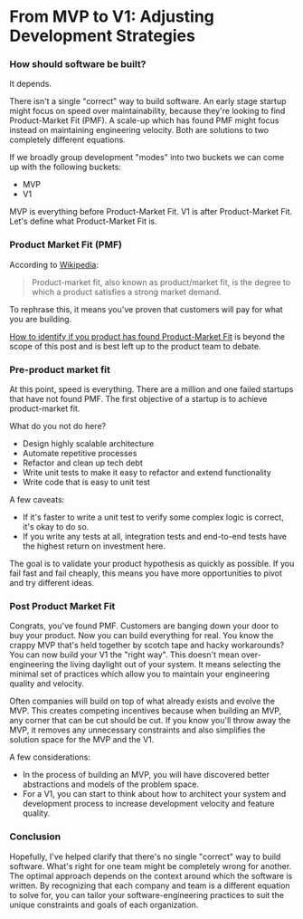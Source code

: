 # From MVP to V1: Adjusting Development Strategies


### How should software be built?

It depends.

There isn't a single "correct" way to build software. An early stage startup might focus on speed over maintainability, because they're looking to find Product-Market Fit (PMF). A scale-up which has found PMF might focus instead on maintaining engineering velocity. Both are solutions to two completely different equations.

If we broadly group development "modes" into two buckets we can come up with the following buckets:

- MVP
- V1

MVP is everything before Product-Market Fit. V1 is after Product-Market Fit. Let's define what Product-Market Fit is.

### Product Market Fit (PMF)

According to [Wikipedia](https://en.wikipedia.org/wiki/Product-market_fit):

> Product-market fit, also known as product/market fit, is the degree to which a product satisfies a strong market demand.

To rephrase this, it means you've proven that customers will pay for what you are building. 

[How to identify if you product has found Product-Market Fit](https://stripe.com/en-sg/resources/more/what-is-product-market-fit-what-startups-need-to-know) is beyond the scope of this post and is best left up to the product team to debate.

### Pre-product market fit

At this point, speed is everything. There are a million and one failed startups that have not found PMF. The first objective of a startup is to achieve product-market fit.

What do you not do here?

- Design highly scalable architecture
- Automate repetitive processes
- Refactor and clean up tech debt
- Write unit tests to make it easy to refactor and extend functionality
- Write code that is easy to unit test

A few caveats:
- If it's faster to write a unit test to verify some complex logic is correct, it's okay to do so.
- If you write any tests at all, integration tests and end-to-end tests have the highest return on investment here.

The goal is to validate your product hypothesis as quickly as possible. If you fail fast and fail cheaply, this means you have more opportunities to pivot and try different ideas.

### Post Product Market Fit

Congrats, you've found PMF. Customers are banging down your door to buy your product. Now you can build everything for real. You know the crappy MVP that's held together by scotch tape and hacky workarounds? You can now build your V1 the "right way". This doesn't mean over-engineering the living daylight out of your system. It means selecting the minimal set of practices which allow you to maintain your engineering quality and velocity.

Often companies will build on top of what already exists and evolve the MVP. This creates competing incentives because when building an MVP, any corner that can be cut should be cut. If you know you'll throw away the MVP, it removes any unnecessary constraints and also simplifies the solution space for the MVP and the V1.

A few considerations:
- In the process of building an MVP, you will have discovered better abstractions and models of the problem space.
- For a V1, you can start to think about how to architect your system and development process to increase development velocity and feature quality.

### Conclusion

Hopefully, I've helped clarify that there's no single "correct" way to build software. What's right for one team might be completely wrong for another. The optimal approach depends on the context around which the software is written. By recognizing that each company and team is a different equation to solve for, you can tailor your software-engineering practices to suit the unique constraints and goals of each organization.













